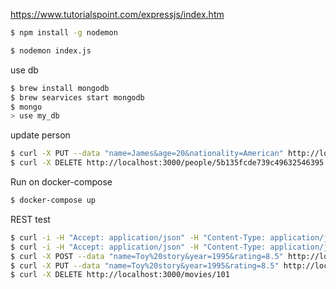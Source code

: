 https://www.tutorialspoint.com/expressjs/index.htm

``` sh
$ npm install -g nodemon

$ nodemon index.js
```

use db

``` sh
$ brew install mongodb
$ brew searvices start mongodb
$ mongo
> use my_db
```

update person
``` sh
$ curl -X PUT --data "name=James&age=20&nationality=American" http://localhost:3000/people/5b135fcde739c49632546395
$ curl -X DELETE http://localhost:3000/people/5b135fcde739c49632546395
```

Run on docker-compose
``` sh
$ docker-compose up
```

REST test
``` sh
$ curl -i -H "Accept: application/json" -H "Content-Type: application/json" -X GET localhost:3000/movies
$ curl -i -H "Accept: application/json" -H "Content-Type: application/json" -X GET localhost:3000/movies/101
$ curl -X POST --data "name=Toy%20story&year=1995&rating=8.5" http://localhost:3000/movies
$ curl -X PUT --data "name=Toy%20story&year=1995&rating=8.5" http://localhost:3000/movies/101
$ curl -X DELETE http://localhost:3000/movies/101
```
